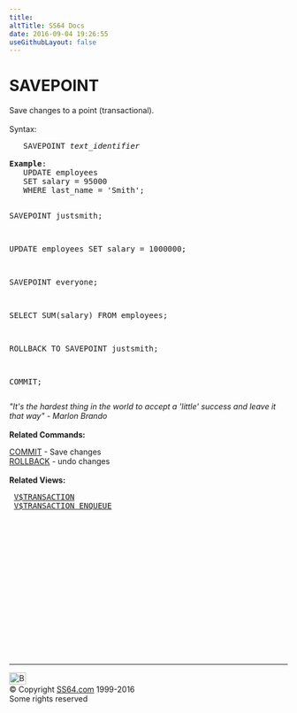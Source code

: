 ```yaml
---
title:
altTitle: SS64 Docs
date: 2016-09-04 19:26:55
useGithubLayout: false
---
```

<!-- #BeginLibraryItem "/Library/head_ora.lbi" --><!-- #EndLibraryItem --><h1>SAVEPOINT</h1> 
<p>Save changes to a point (transactional).<br>
  <br>
  Syntax:</p>
<pre>   SAVEPOINT <i>text_identifier</i>
<b>
Example</b>:
   UPDATE employees
   SET salary = 95000
   WHERE last_name = 'Smith'; 

   SAVEPOINT justsmith; 

   UPDATE employees
   SET salary = 1000000; 

   SAVEPOINT everyone; 

   SELECT SUM(salary) FROM employees; 

   ROLLBACK TO SAVEPOINT justsmith; 

   COMMIT;</pre>
<p><span class="quote"><i>"It's the hardest thing in the world to accept a 'little' success and leave it that way" - Marlon Brando</i></span><br>
<br>
<b>Related Commands:</b></p>
<p><a href="commit.html">COMMIT</a> - Save changes<br>
<a href="rollback.html">ROLLBACK</a> - undo changes<br>
<br>
<b>Related Views:</b></p>
<pre> <a href="../orav/V$TRANSACTION.html">V$TRANSACTION</a>
 <a href="../orav/V$TRANSACTION_ENQUEUE.html">V$TRANSACTION_ENQUEUE</a></pre><!-- #BeginLibraryItem "/Library/foot_ora.lbi" --><p>
<!-- oracle-footer -->
<ins class="adsbygoogle" style="display:inline-block;width:300px;height:250px" data-ad-client="ca-pub-6140977852749469" data-ad-slot="4275490898"></ins>
<script>
(adsbygoogle = window.adsbygoogle || []).push({});
</script></p>
<hr>
<div id="bl" class="footer"><a href="savepoint.html#"><img src="../images/top.png" width="30" height="22" alt="Back to the Top"></a></div>
<div id="br" class="footer, tagline">© Copyright <a href="../index.html">SS64.com</a> 1999-2016<br>
Some rights reserved</div><!-- #EndLibraryItem -->

